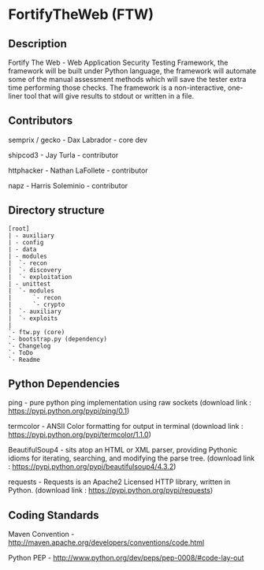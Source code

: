 FortifyTheWeb (FTW)
=====================

Description
----------------
Fortify The Web - Web Application Security Testing Framework, the framework will be built under Python language, the framework will automate some of the manual assessment methods which will save the tester extra time performing those checks. The framework is a non-interactive, one-liner tool that will give results to stdout or written in a file.

Contributors
----------------

semprix / gecko - Dax Labrador - core dev

shipcod3 - Jay Turla - contributor

httphacker - Nathan LaFollete - contributor

napz - Harris Soleminio - contributor

Directory structure
-------------------

	[root]
	| - auxiliary
    | - config
    | - data
    | - modules
    |  `- recon
    |  `- discovery
    |  `- exploitation 
    | - unittest
    |  `- modules 
    |      `- recon
    |	   `- crypto
    |  `- auxiliary
    |  `- exploits
    |
    `- ftw.py (core)
    `- bootstrap.py (dependency)
	`- Changelog
	`- ToDo
	`- Readme

Python Dependencies
-------------------
ping - pure python ping implementation using raw sockets (download link : https://pypi.python.org/pypi/ping/0.1)

termcolor - ANSII Color formatting for output in terminal (download link : https://pypi.python.org/pypi/termcolor/1.1.0)

BeautifulSoup4 - sits atop an HTML or XML parser, providing Pythonic idioms for iterating, searching, and modifying the parse tree. (download link : https://pypi.python.org/pypi/beautifulsoup4/4.3.2)

requests - Requests is an Apache2 Licensed HTTP library, written in Python. (download link : https://pypi.python.org/pypi/requests)
	
Coding Standards
-------------------
Maven Convention - http://maven.apache.org/developers/conventions/code.html

Python PEP - http://www.python.org/dev/peps/pep-0008/#code-lay-out




